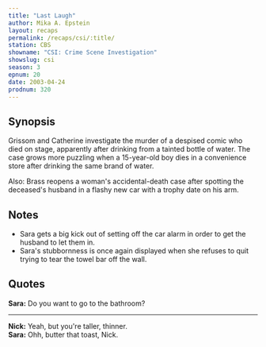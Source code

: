 ```yaml
---
title: "Last Laugh"
author: Mika A. Epstein
layout: recaps
permalink: /recaps/csi/:title/
station: CBS
showname: "CSI: Crime Scene Investigation"
showslug: csi
season: 3
epnum: 20
date: 2003-04-24
prodnum: 320
---
```


## Synopsis

Grissom and Catherine investigate the murder of a despised comic who died on stage, apparently after drinking from a tainted bottle of water. The case grows more puzzling when a 15-year-old boy dies in a convenience store after drinking the same brand of water.

Also: Brass reopens a woman's accidental-death case after spotting the deceased's husband in a flashy new car with a trophy date on his arm.

## Notes

* Sara gets a big kick out of setting off the car alarm in order to get the husband to let them in.
* Sara's stubbornness is once again displayed when she refuses to quit trying to tear the towel bar off the wall.

## Quotes

**Sara:** Do you want to go to the bathroom?

- - -

**Nick:** Yeah, but you're taller, thinner.\
**Sara:** Ohh, butter that toast, Nick.
